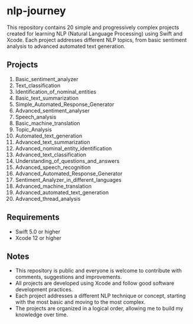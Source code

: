 # nlp-journey

This repository contains 20 simple and progressively complex projects created for learning NLP (Natural Language Processing) using Swift and Xcode. Each project addresses different NLP topics, from basic sentiment analysis to advanced automated text generation.

## Projects

1. Basic_sentiment_analyzer
2. Text_classification
3. Identification_of_nominal_entities
4. Basic_text_summarization
5. Simple_Automated_Response_Generator
6. Advanced_sentiment_analyser
7. Speech_analysis
8. Basic_machine_translation
9. Topic_Analysis
10. Automated_text_generation
11. Advanced_text_summarization
12. Advanced_nominal_entity_identification
13. Advanced_text_classification
14. Understanding_of_questions_and_answers
15. Advanced_speech_recognition
16. Advanced_Automated_Response_Generator
17. Sentiment_Analyzer_in_different_languages
18. Advanced_machine_translation
19. Advanced_automated_text_generation
20. Advanced_thread_analysis

## Requirements
- Swift 5.0 or higher
- Xcode 12 or higher

## Notes
- This repository is public and everyone is welcome to contribute with comments, suggestions and improvements.
- All projects are developed using Xcode and follow good software development practices.
- Each project addresses a different NLP technique or concept, starting with the most basic and moving to the most complex.
- The projects are organized in a logical order, allowing me to build my knowledge over time.
